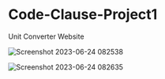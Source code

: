 # Code-Clause-Project1
Unit Converter Website


![Screenshot 2023-06-24 082538](https://github.com/AdityaSingh8055/Code-Clause-Project1/assets/102986406/a85d74d8-aa13-4432-a2a3-6baa69a72ce9)





![Screenshot 2023-06-24 082635](https://github.com/AdityaSingh8055/Code-Clause-Project1/assets/102986406/ee2aef7f-3090-44bd-b1bc-79d75708a257)
